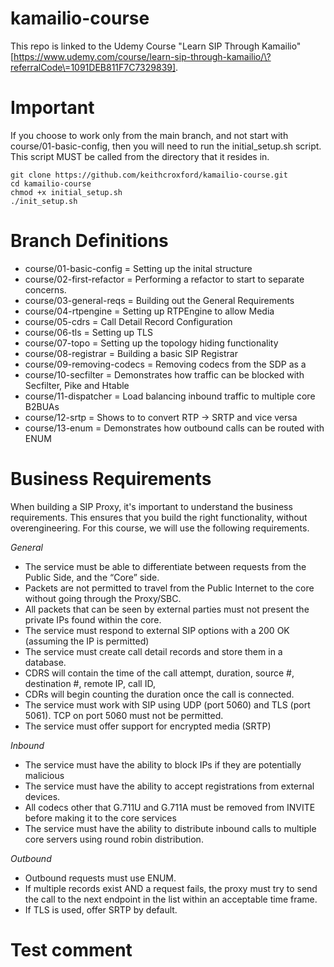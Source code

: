 # kamailio-course

This repo is linked to the Udemy Course "Learn SIP Through Kamailio"[https://www.udemy.com/course/learn-sip-through-kamailio/\?referralCode\=1091DEB811F7C7329839].  

# Important 
If you choose to work only from the main branch, and not start with course/01-basic-config, then you will need to run the initial_setup.sh script. This script MUST be called from the directory that it resides in. 

```
git clone https://github.com/keithcroxford/kamailio-course.git
cd kamailio-course
chmod +x initial_setup.sh
./init_setup.sh

```

# Branch Definitions
  - course/01-basic-config = Setting up the inital structure
  - course/02-first-refactor = Performing a refactor to start to separate concerns.
  - course/03-general-reqs = Building out the General Requirements 
  - course/04-rtpengine = Setting up RTPEngine to allow Media
  - course/05-cdrs =  Call Detail Record Configuration
  - course/06-tls = Setting up TLS 
  - course/07-topo = Setting up the topology hiding functionality
  - course/08-registrar = Building a basic SIP Registrar
  - course/09-removing-codecs = Removing codecs from the SDP as a 
  - course/10-secfilter = Demonstrates how traffic can be blocked with Secfilter, Pike and Htable
  - course/11-dispatcher = Load balancing inbound traffic to multiple core B2BUAs
  - course/12-srtp = Shows to to convert RTP -> SRTP and vice versa 
  - course/13-enum = Demonstrates how outbound calls can be routed with ENUM 


# Business Requirements

When building a SIP Proxy, it's important to understand the business requirements. This ensures that you build the right functionality, without overengineering. For this course, we will use the following requirements. 

*General*
- The service must be able to differentiate between requests from the Public Side, and the “Core” side. 
- Packets are not permitted to travel from the Public Internet to the core without going through the Proxy/SBC. 
- All packets that can be seen by external parties must not present the private IPs found within the core. 
- The service must respond to external SIP options with a 200 OK (assuming the IP is permitted) 
- The service must create call detail records and store them in a database. 
- CDRS will contain the time of the call attempt, duration, source #, destination #, remote IP, call ID, 
- CDRs will begin counting the duration once the call is connected. 
- The service must work with SIP using UDP (port 5060) and TLS (port 5061). TCP on port 5060 must not be permitted.
- The service must offer support for encrypted media (SRTP) 

*Inbound*
- The service must have the ability to block IPs if they are potentially malicious 
- The service must have the ability to accept registrations from external devices. 
- All codecs other that G.711U and G.711A must be removed from INVITE before making it to the core services
- The service must have the ability to distribute inbound calls to multiple core servers using round robin distribution. 


*Outbound*
- Outbound requests must use ENUM. 
- If multiple records exist AND a request fails, the proxy must try to send the call to the next endpoint in the list within an acceptable time frame. 
- If TLS is used, offer SRTP by default.

# Test comment
